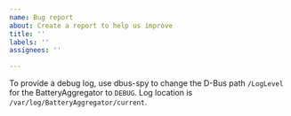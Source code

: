 ```yaml
---
name: Bug report
about: Create a report to help us improve
title: ''
labels: ''
assignees: ''

---
```


To provide a debug log, use dbus-spy to change the D-Bus path `/LogLevel` for the BatteryAggregator to `DEBUG`. Log location is `/var/log/BatteryAggregator/current`.
